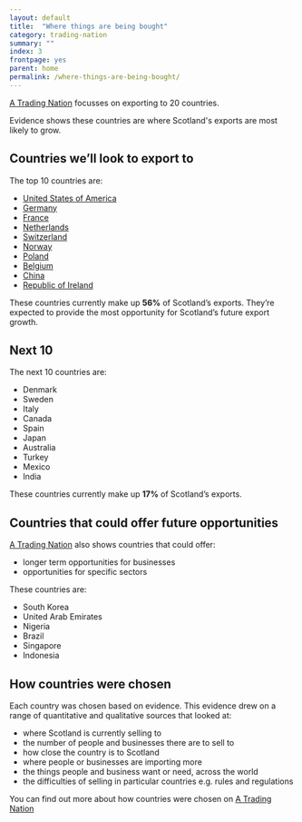 ```yaml
---
layout: default
title:  "Where things are being bought"
category: trading-nation
summary: ""
index: 3
frontpage: yes
parent: home
permalink: /where-things-are-being-bought/
---
```


[A Trading Nation](https://www.example.com) focusses on exporting to 20 countries.

Evidence shows these countries are where Scotland's exports are most likely to grow.

## Countries we’ll look to export to
The top 10 countries are:

* [United States of America](https://tradingnation.mygov.scot/pages/country-profiles/usa/)
* [Germany](https://tradingnation.mygov.scot/pages/country-profiles/germany/)
* [France](https://tradingnation.mygov.scot/pages/country-profiles/france/)
* [Netherlands](https://tradingnation.mygov.scot/pages/country-profiles/netherlands/)
* [Switzerland](https://tradingnation.mygov.scot/pages/country-profiles/switzerland/)
* [Norway](https://tradingnation.mygov.scot/pages/country-profiles/norway/)
* [Poland](https://tradingnation.mygov.scot/pages/country-profiles/poland/)
* [Belgium](https://tradingnation.mygov.scot/pages/country-profiles/belgium/)
* [China](https://tradingnation.mygov.scot/pages/country-profiles/china/)
* [Republic of Ireland](https://tradingnation.mygov.scot/pages/country-profiles/republic-of-ireland/)

These countries currently make up **56%** of Scotland’s exports. They’re expected to provide the most opportunity for Scotland’s future export growth.

## Next 10
The next 10 countries are:

* Denmark
* Sweden
* Italy
* Canada
* Spain
* Japan
* Australia
* Turkey
* Mexico
* India

These countries currently make up **17%** of Scotland’s exports.

## Countries that could offer future opportunities
[A Trading Nation](https://www.example.com) also shows countries that could offer:

* longer term opportunities for businesses
* opportunities for specific sectors

These countries are:

* South Korea
* United Arab Emirates
* Nigeria
* Brazil
* Singapore
* Indonesia


## How countries were chosen
Each country was chosen based on evidence. This evidence drew on a range of quantitative and qualitative sources that looked at:

* where Scotland is currently selling to
* the number of people and businesses there are to sell to
* how close the country is to Scotland
* where people or businesses are importing more
* the things people and business want or need, across the world
* the difficulties of selling in particular countries e.g. rules and regulations

You can find out more about how countries were chosen on [A Trading Nation](https://www.example.com)
